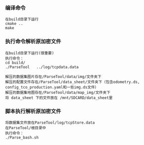 ### 编译命令  
    在build目录下运行
    cmake ..
    make 
### 执行命令解析原加密文件
    在build目录下运行(很重要)
    执行命令：
    cd build/
    ./ParseTool   ../log/tcpdata.data
    
    解压的数据集图片存在/ParseTool/data/img/文件夹下
    解压的配置文件存在/ParseTool/data_sheet/文件夹下（包含odometry.ds, config_tco_production.yaml和一些img.ds文件）
    解压的数据集地图存在/ParseTool/data/map_img/文件夹下
    将 data_sheet 下的文件放在 /mnt/SDCARD/data_sheet里 

### 脚本执行解析原加密文件
    将数据集文件放在ParseTool/log/tcpStore.data
    在ParseTool/根目录中
    执行命令：
    ./Parse_bash.sh
